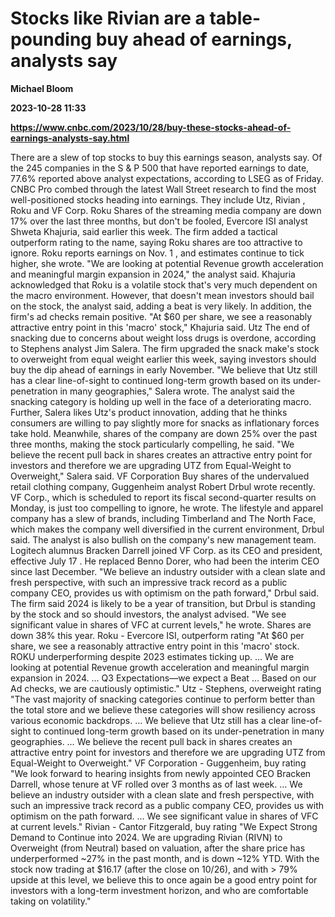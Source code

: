 # Stocks like Rivian are a table-pounding buy ahead of earnings, analysts say
**Michael Bloom**

**2023-10-28 11:33**

**https://www.cnbc.com/2023/10/28/buy-these-stocks-ahead-of-earnings-analysts-say.html**

There are a slew of top stocks to buy this earnings season, analysts say. Of the 245 companies in the S & P 500 that have reported earnings to date, 77.6% reported above analyst expectations, according to LSEG as of Friday. CNBC Pro combed through the latest Wall Street research to find the most well-positioned stocks heading into earnings. They include Utz, Rivian , Roku and VF Corp. Roku Shares of the streaming media company are down 17% over the last three months, but don't be fooled, Evercore ISI analyst Shweta Khajuria, said earlier this week. The firm added a tactical outperform rating to the name, saying Roku shares are too attractive to ignore. Roku reports earnings on Nov. 1 , and estimates continue to tick higher, she wrote. "We are looking at potential Revenue growth acceleration and meaningful margin expansion in 2024," the analyst said. Khajuria acknowledged that Roku is a volatile stock that's very much dependent on the macro environment. However, that doesn't mean investors should bail on the stock, the analyst said, adding a beat is very likely. In addition, the firm's ad checks remain positive. "At $60 per share, we see a reasonably attractive entry point in this 'macro' stock," Khajuria said. Utz The end of snacking due to concerns about weight loss drugs is overdone, according to Stephens analyst Jim Salera. The firm upgraded the snack make's stock to overweight from equal weight earlier this week, saying investors should buy the dip ahead of earnings in early November. "We believe that Utz still has a clear line-of-sight to continued long-term growth based on its under-penetration in many geographies," Salera wrote. The analyst said the snacking category is holding up well in the face of a deteriorating macro. Further, Salera likes Utz's product innovation, adding that he thinks consumers are willing to pay slightly more for snacks as inflationary forces take hold. Meanwhile, shares of the company are down 25% over the past three months, making the stock particularly compelling, he said. "We believe the recent pull back in shares creates an attractive entry point for investors and therefore we are upgrading UTZ from Equal-Weight to Overweight," Salera said. VF Corporation Buy shares of the undervalued retail clothing company, Guggenheim analyst Robert Drbul wrote recently. VF Corp., which is scheduled to report its fiscal second-quarter results on Monday, is just too compelling to ignore, he wrote. The lifestyle and apparel company has a slew of brands, including Timberland and The North Face, which makes the company well diversified in the current environment, Drbul said. The analyst is also bullish on the company's new management team. Logitech alumnus Bracken Darrell joined VF Corp. as its CEO and president, effective July 17 . He replaced Benno Dorer, who had been the interim CEO since last December. "We believe an industry outsider with a clean slate and fresh perspective, with such an impressive track record as a public company CEO, provides us with optimism on the path forward," Drbul said. The firm said 2024 is likely to be a year of transition, but Drbul is standing by the stock and so should investors, the analyst advised. "We see significant value in shares of VFC at current levels," he wrote. Shares are down 38% this year. Roku - Evercore ISI, outperform rating "At $60 per share, we see a reasonably attractive entry point in this 'macro' stock. ROKU underperforming despite 2023 estimates ticking up. … We are looking at potential Revenue growth acceleration and meaningful margin expansion in 2024. … Q3 Expectations—we expect a Beat … Based on our Ad checks, we are cautiously optimistic." Utz - Stephens, overweight rating "The vast majority of snacking categories continue to perform better than the total store and we believe these categories will show resiliency across various economic backdrops. … We believe that Utz still has a clear line-of-sight to continued long-term growth based on its under-penetration in many geographies. … We believe the recent pull back in shares creates an attractive entry point for investors and therefore we are upgrading UTZ from Equal-Weight to Overweight." VF Corporation - Guggenheim, buy rating "We look forward to hearing insights from newly appointed CEO Bracken Darrell, whose tenure at VF rolled over 3 months as of last week. … We believe an industry outsider with a clean slate and fresh perspective, with such an impressive track record as a public company CEO, provides us with optimism on the path forward. … We see significant value in shares of VFC at current levels." Rivian - Cantor Fitzgerald, buy rating "We Expect Strong Demand to Continue into 2024. We are upgrading Rivian (RIVN) to Overweight (from Neutral) based on valuation, after the share price has underperformed ~27% in the past month, and is down ~12% YTD. With the stock now trading at $16.17 (after the close on 10/26), and with > 79% upside at this level, we believe this to once again be a good entry point for investors with a long-term investment horizon, and who are comfortable taking on volatility."